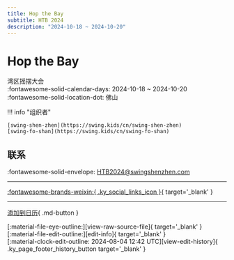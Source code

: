 ```yaml
---
title: Hop the Bay
subtitle: HTB 2024
description: "2024-10-18 ~ 2024-10-20"
---
```


# Hop the Bay 

湾区摇摆大会  
:fontawesome-solid-calendar-days: 2024-10-18 ~ 2024-10-20  
:fontawesome-solid-location-dot: 佛山  

!!! info "组织者"

    [swing-shen-zhen](https://swing.kids/cn/swing-shen-zhen)  
    [swing-fo-shan](https://swing.kids/cn/swing-fo-shan)  

## 联系

:fontawesome-solid-envelope: <HTB2024@swingshenzhen.com>  

---

 [:fontawesome-brands-weixin:{ .ky_social_links_icon }](https://mp.weixin.qq.com/s/_egVTPEE4d1BAYUSSof6XA){ target='_blank' }

---

[添加到日历](https://swing.news/ics/zh-Hans/2024/cn/hop-the-bay-2024.ics){ .md-button }

<div class="ky_page_footer" markdown>
<div class="ky_page_footer_trailing" markdown="span">
[:material-file-eye-outline:][view-raw-source-file]{ target='_blank' }
[:material-file-edit-outline:][edit-info]{ target='_blank' }
</div>
<div class="ky_page_footer_leading" markdown="span">
[:material-clock-edit-outline: 2024-08-04 12:42 UTC][view-edit-history]{ .ky_page_footer_history_button target='_blank' }
</div>
</div>

[view-raw-source-file]: https://github.com/swingdance/events/blob/main/2024/cn/hop-the-bay-2024.json "查看原始源文件"
[edit-info]: https://github.com/swingdance/events/issues/new?assignees=&labels=update+event&projects=&template=03-update_entity.yml&title=%5B2024%2Fcn%5D%20Hop%20the%20Bay&region=cn&year=2024&id=hop-the-bay-2024&name=Hop%20the%20Bay&org_id=swing-shen-zhen%2Cswing-fo-shan "编辑信息"

[view-edit-history]: https://github.com/swingdance/events/commits/main/2024/cn/hop-the-bay-2024.json "查看编辑历史"
